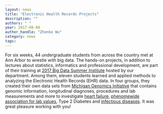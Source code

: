 ```yaml
---
layout: news
title: "Electronic Health Records Projects"
description: ""
authors: " "
year: 2017-08-08
author_handle: "Zhenke Wu"
category: news
tags: 
---
```


For six weeks, 44 undergraduate students from across the country met at Ann Arbor to wrestle with big data. The hands-on projects, in addition to lectures about statistics, informatics and professional development, are part of their training at [2017 Big Data Summer Institute](https://sph.umich.edu/bdsi/) hosted by our department. Among them, eleven students learned and applied methods to analyzing the Electronic Health Records (EHR) data. In four groups, they created their own data sets from [Michigan Genomics Initiative](https://www.michigangenomics.org/) that contains genomic information, longitudinal diagnoses, procedures and lab measurements and more to investigate [heart failure](https://drive.google.com/file/d/0B2ht_TCS6xC-Zm5RWHByeWdUd2M/view), [phenomewide association for lab values](https://drive.google.com/file/d/0B2ht_TCS6xC-VjRsZkJfalVNbVk/view), Type 2 Diabetes and [infectious diseases](https://drive.google.com/file/d/0B2ht_TCS6xC-bzRTUTlQek9JRGM/view). It was great pleasure working with you!